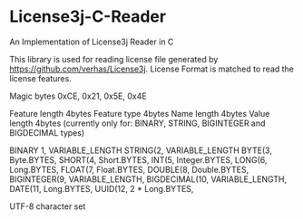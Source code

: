# License3j-C-Reader
An Implementation of License3j Reader in C

This library is used for reading license file generated by https://github.com/verhas/License3j. License Format is matched to read the license features.

Magic bytes
0xCE, 0x21, 0x5E, 0x4E


Feature length 4bytes
Feature type 4bytes
Name length 4bytes
Value length 4bytes (currently only for: BINARY, STRING, BIGINTEGER and BIGDECIMAL types)


BINARY 1, VARIABLE_LENGTH
STRING(2, VARIABLE_LENGTH
BYTE(3, Byte.BYTES,
SHORT(4, Short.BYTES,
INT(5, Integer.BYTES,
LONG(6, Long.BYTES,
FLOAT(7, Float.BYTES,
DOUBLE(8, Double.BYTES,
BIGINTEGER(9, VARIABLE_LENGTH,
BIGDECIMAL(10, VARIABLE_LENGTH,
DATE(11, Long.BYTES,
UUID(12, 2 * Long.BYTES,



UTF-8 character set
